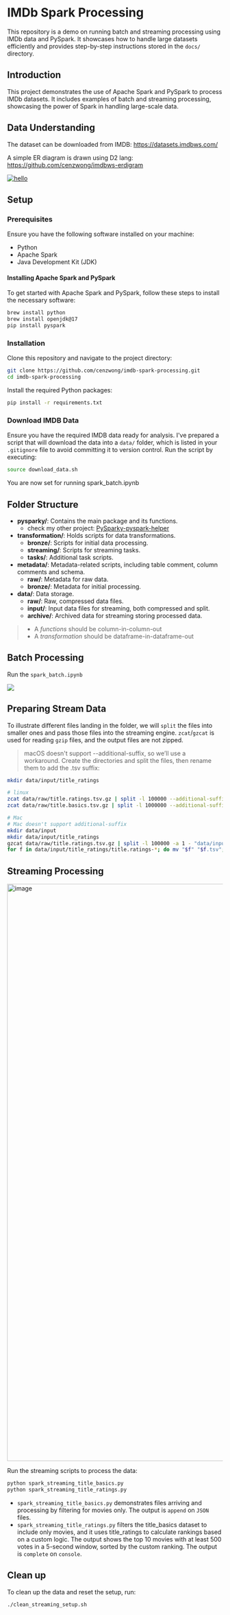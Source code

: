 # IMDb Spark Processing

This repository is a demo on running batch and streaming processing using IMDb data and PySpark. It showcases how to handle large datasets efficiently and provides step-by-step instructions stored in the `docs/` directory.

## Introduction

This project demonstrates the use of Apache Spark and PySpark to process IMDb datasets. It includes examples of batch and streaming processing, showcasing the power of Spark in handling large-scale data.

## Data Understanding

The dataset can be downloaded from IMDB: https://datasets.imdbws.com/

A simple ER diagram is drawn using D2 lang: https://github.com/cenzwong/imdbws-erdigram

[![hello](https://github.com/cenzwong/imdbws-erdigram/blob/main/output/imdb.png?raw=true)](https://github.com/cenzwong/imdbws-erdigram/blob/main/output/imdb.png)

## Setup

### Prerequisites

Ensure you have the following software installed on your machine:

- Python
- Apache Spark
- Java Development Kit (JDK)

#### Installing Apache Spark and PySpark

To get started with Apache Spark and PySpark, follow these steps to install the necessary software:

```sh
brew install python
brew install openjdk@17
pip install pyspark
```

### Installation

Clone this repository and navigate to the project directory:

```sh
git clone https://github.com/cenzwong/imdb-spark-processing.git
cd imdb-spark-processing
```

Install the required Python packages:
```sh
pip install -r requirements.txt
```

### Download IMDB Data
Ensure you have the required IMDB data ready for analysis. I've prepared a script that will download the data into a `data/` folder, which is listed in your `.gitignore` file to avoid committing it to version control.
Run the script by executing:

```sh
source download_data.sh
```

You are now set for running spark_batch.ipynb

## Folder Structure

- **pysparky/**: Contains the main package and its functions.
    - check my other project: [PySparky-pyspark-helper](https://pysparky.github.io/pysparky-pyspark-helper/)
- **transformation/**: Holds scripts for data transformations.
    - **bronze/**: Scripts for initial data processing.
    - **streaming/**: Scripts for streaming tasks.
    - **tasks/**: Additional task scripts.
- **metadata/**: Metadata-related scripts, including table comment, column comments and schema.
    - **raw/**: Metadata for raw data.
    - **bronze/**: Metadata for initial processing.
- **data/**: Data storage.
    - **raw/**: Raw, compressed data files.
    - **input/**: Input data files for streaming, both compressed and split.
    - **archive/**: Archived data for streaming storing processed data.


> - A *functions* should be column-in-column-out
> - A *transformation* should be dataframe-in-dataframe-out

## Batch Processing

Run the `spark_batch.ipynb`

![](https://github.com/cenzwong/imdbws-erdigram/blob/main/output/pipeline_split.png?raw=true)

## Preparing Stream Data

To illustrate different files landing in the folder, we will `split` the files into smaller ones and pass those files into the streaming engine. `zcat`/`gzcat` is used for reading `gzip` files, and the output files are not zipped.

> 
> macOS doesn't support --additional-suffix, so we’ll use a workaround. Create the directories and split the files, then rename them to add the .tsv suffix:

```sh
mkdir data/input/title_ratings

# linux
zcat data/raw/title.ratings.tsv.gz | split -l 100000 --additional-suffix=.tsv - "data/input/title_ratings/title.ratings-"
zcat data/raw/title.basics.tsv.gz | split -l 1000000 --additional-suffix=.tsv - "data/input/title_basics/title.basics-"

# Mac
# Mac doesn't support additional-suffix
mkdir data/input
mkdir data/input/title_ratings
gzcat data/raw/title.ratings.tsv.gz | split -l 100000 -a 1 - "data/input/title_ratings/title.ratings-"
for f in data/input/title_ratings/title.ratings-*; do mv "$f" "$f.tsv"; done
```

## Streaming Processing

<img width="1346" alt="image" src="https://github.com/user-attachments/assets/45eeb0e7-74d0-473e-972b-96434169b493">

Run the streaming scripts to process the data:

```bash
python spark_streaming_title_basics.py
python spark_streaming_title_ratings.py
```

- `spark_streaming_title_basics.py` demonstrates files arriving and processing by filtering for movies only. The output is `append` on `JSON` files.
- `spark_streaming_title_ratings.py` filters the title_basics dataset to include only movies, and it uses title_ratings to calculate rankings based on a custom logic. The output shows the top 10 movies with at least 500 votes in a 5-second window, sorted by the custom ranking. The output is `complete` on `console`.

## Clean up
To clean up the data and reset the setup, run:

```bash
./clean_streaming_setup.sh
```
